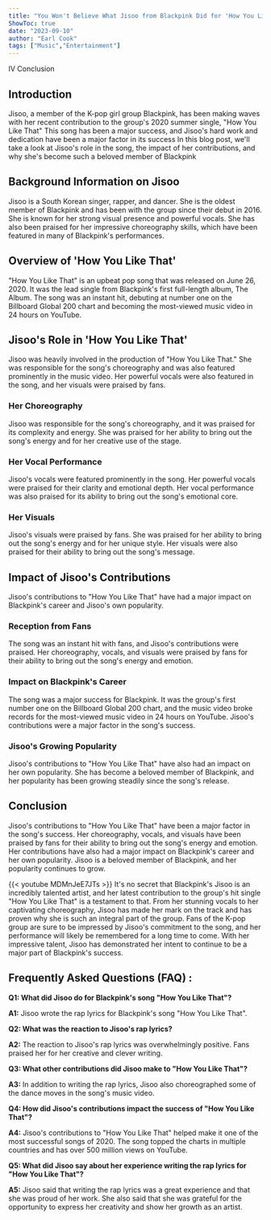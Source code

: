 ```yaml
---
title: "You Won't Believe What Jisoo from Blackpink Did for 'How You Like That'!"
ShowToc: true 
date: "2023-09-10"
author: "Earl Cook" 
tags: ["Music","Entertainment"]
---
```

IV Conclusion

## Introduction

Jisoo, a member of the K-pop girl group Blackpink, has been making waves with her recent contribution to the group's 2020 summer single, "How You Like That" This song has been a major success, and Jisoo's hard work and dedication have been a major factor in its success In this blog post, we'll take a look at Jisoo's role in the song, the impact of her contributions, and why she's become such a beloved member of Blackpink

## Background Information on Jisoo

Jisoo is a South Korean singer, rapper, and dancer. She is the oldest member of Blackpink and has been with the group since their debut in 2016. She is known for her strong visual presence and powerful vocals. She has also been praised for her impressive choreography skills, which have been featured in many of Blackpink's performances.

## Overview of 'How You Like That'

"How You Like That" is an upbeat pop song that was released on June 26, 2020. It was the lead single from Blackpink's first full-length album, The Album. The song was an instant hit, debuting at number one on the Billboard Global 200 chart and becoming the most-viewed music video in 24 hours on YouTube.

## Jisoo's Role in 'How You Like That'

Jisoo was heavily involved in the production of "How You Like That." She was responsible for the song's choreography and was also featured prominently in the music video. Her powerful vocals were also featured in the song, and her visuals were praised by fans.

### Her Choreography

Jisoo was responsible for the song's choreography, and it was praised for its complexity and energy. She was praised for her ability to bring out the song's energy and for her creative use of the stage.

### Her Vocal Performance

Jisoo's vocals were featured prominently in the song. Her powerful vocals were praised for their clarity and emotional depth. Her vocal performance was also praised for its ability to bring out the song's emotional core.

### Her Visuals

Jisoo's visuals were praised by fans. She was praised for her ability to bring out the song's energy and for her unique style. Her visuals were also praised for their ability to bring out the song's message.

## Impact of Jisoo's Contributions

Jisoo's contributions to "How You Like That" have had a major impact on Blackpink's career and Jisoo's own popularity.

### Reception from Fans

The song was an instant hit with fans, and Jisoo's contributions were praised. Her choreography, vocals, and visuals were praised by fans for their ability to bring out the song's energy and emotion.

### Impact on Blackpink's Career

The song was a major success for Blackpink. It was the group's first number one on the Billboard Global 200 chart, and the music video broke records for the most-viewed music video in 24 hours on YouTube. Jisoo's contributions were a major factor in the song's success.

### Jisoo's Growing Popularity

Jisoo's contributions to "How You Like That" have also had an impact on her own popularity. She has become a beloved member of Blackpink, and her popularity has been growing steadily since the song's release.

## Conclusion

Jisoo's contributions to "How You Like That" have been a major factor in the song's success. Her choreography, vocals, and visuals have been praised by fans for their ability to bring out the song's energy and emotion. Her contributions have also had a major impact on Blackpink's career and her own popularity. Jisoo is a beloved member of Blackpink, and her popularity continues to grow.

{{< youtube MDMnJeE7JTs >}} 
It's no secret that Blackpink's Jisoo is an incredibly talented artist, and her latest contribution to the group's hit single "How You Like That" is a testament to that. From her stunning vocals to her captivating choreography, Jisoo has made her mark on the track and has proven why she is such an integral part of the group. Fans of the K-pop group are sure to be impressed by Jisoo's commitment to the song, and her performance will likely be remembered for a long time to come. With her impressive talent, Jisoo has demonstrated her intent to continue to be a major part of Blackpink's success.

## Frequently Asked Questions (FAQ) :
**Q1: What did Jisoo do for Blackpink's song "How You Like That"?**

**A1:** Jisoo wrote the rap lyrics for Blackpink's song "How You Like That".

**Q2: What was the reaction to Jisoo's rap lyrics?**

**A2:** The reaction to Jisoo's rap lyrics was overwhelmingly positive. Fans praised her for her creative and clever writing.

**Q3: What other contributions did Jisoo make to "How You Like That"?**

**A3:** In addition to writing the rap lyrics, Jisoo also choreographed some of the dance moves in the song's music video.

**Q4: How did Jisoo's contributions impact the success of "How You Like That"?**

**A4:** Jisoo's contributions to "How You Like That" helped make it one of the most successful songs of 2020. The song topped the charts in multiple countries and has over 500 million views on YouTube.

**Q5: What did Jisoo say about her experience writing the rap lyrics for "How You Like That"?**

**A5:** Jisoo said that writing the rap lyrics was a great experience and that she was proud of her work. She also said that she was grateful for the opportunity to express her creativity and show her growth as an artist.



